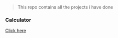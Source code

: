 
> This repo contains all the projects i have done

### Calculator

[Click here](https://pavanidegala.github.io/Projects/Calculator/calc.html)
